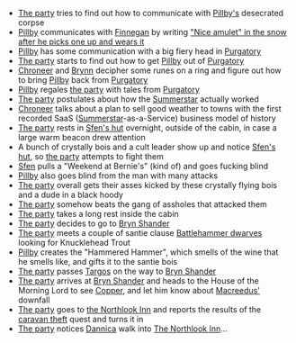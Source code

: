 - [The party](/pages/party) tries to find out how to communicate with [Pillby's](/pages/pillby) desecrated corpse
- [Pillby](/pages/pillby) communicates with [Finnegan](/pages/finnegan) by writing ["Nice amulet" in the snow after he picks one up and wears it](#amulet-of-health)
- [Pillby](/pages/pillby) has some communication with a big fiery head in [Purgatory](/pages/purgatory)
- [The party](/pages/party) starts to find out how to get [Pillby](/pages/pillby) out of [Purgatory](/pages/purgatory)
- [Chroneer](/pages/chroneer) and [Brynn](/pages/brynn) decipher some runes on a ring and figure out how to bring [Pillby](/pages/pillby) back from [Purgatory](/pages/purgatory)
- [Pillby](/pages/pillby) regales [the party](/pages/party) with tales from [Purgatory](/pages/purgatory)
- [The party](/pages/party) postulates about how the [Summerstar](/pages/summerstar) actually worked
- [Chroneer](/pages/chroneer) talks about a plan to sell good weather to towns with the first recorded SaaS ([Summerstar](/pages/summerstar)-as-a-Service) business model of history
- [The party](/pages/party) rests in [Sfen's hut](/pages/leomans-tiny-hut) overnight, outside of the cabin, in case a large warm beacon drew attention
- A bunch of crystally bois and a cult leader show up and notice [Sfen's hut](/pages/leomans-tiny-hut), so [the party](/pages/party) attempts to fight them
- [Sfen](/pages/sven) pulls a "Weekend at Bernie's" (kind of) and goes fucking blind
- [Pillby](/pages/pillby) also goes blind from the man with many attacks
- [The party](/pages/party) overall gets their asses kicked by these crystally flying bois and a dude in a black hoody
- [The party](/pages/party) somehow beats the gang of assholes that attacked them
- [The party](/pages/party) takes a long rest inside the cabin
- [The party](/pages/party) decides to go to [Bryn Shander](/pages/bryn-shander)
- [The party](/pages/party) meets a couple of santie clause [Battlehammer dwarves](/pages/battlehammer-dwarf-clan) looking for Knucklehead Trout
- [Pillby](/pages/pillby) creates the "Hammered Hammer", which smells of the wine that he smells like, and gifts it to the santie bois
- [The party](/pages/party) passes [Targos](/pages/targos) on the way to [Bryn Shander](/pages/bryn-shander)
- [The party](/pages/party) arrives at [Bryn Shander](/pages/bryn-shander) and heads to the House of the Morning Lord to see [Copper](/pages/copper), and let him know about [Macreedus'](/pages/macreedus) downfall
- [The party](/pages/party) goes to [the Northlook Inn](/pages/the-northlook) and reports the results of the [caravan theft](/pages/find-the-battlehammer-caravan) quest and turns it in
- [The party](/pages/party) notices [Dannica](/pages/dannica-greysteel) walk into [The Northlook Inn](/pages/the-northlook)...

